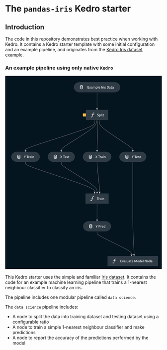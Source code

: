 # The `pandas-iris` Kedro starter

## Introduction

The code in this repository demonstrates best practice when working with Kedro. It contains a Kedro starter template with some initial configuration and an example pipeline, and originates from the [Kedro Iris dataset example](https://kedro.readthedocs.io/en/stable/get_started/example_project.html).


### An example pipeline using only native `Kedro`

![](./images/iris_pipeline.png)

This Kedro starter uses the simple and familiar [Iris dataset](https://www.kaggle.com/uciml/iris). It contains the code for an example machine learning pipeline that trains a 1-nearest neighbour classifier to classify an iris. 

The pipeline includes one modular pipeline called `data science`.

The `data science` pipeline includes:

* A node to split the data into training dataset and testing dataset using a configurable ratio
* A node to train a simple 1-nearest neighbour classifier and make predictions
* A node to report the accuracy of the predictions performed by the model
